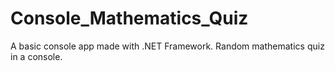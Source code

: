 # Console_Mathematics_Quiz
 A basic console app made with .NET Framework. Random mathematics quiz in a console.

